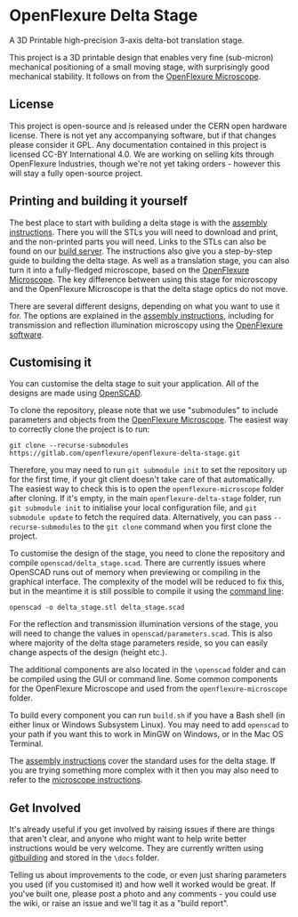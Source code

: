 # OpenFlexure Delta Stage
A 3D Printable high-precision 3-axis delta-bot translation stage.

This project is a 3D printable design that enables very fine (sub-micron) mechanical positioning of a small moving stage, with surprisingly good mechanical stability.  It follows on from the [OpenFlexure Microscope](https://openflexure.org/projects/microscope/).

## License
This project is open-source and is released under the CERN open hardware license.  There is not yet any accompanying software, but if that changes please consider it GPL.  Any documentation contained in this project is licensed CC-BY International 4.0.  We are working on selling kits through OpenFlexure Industries, though we're not yet taking orders - however this will stay a fully open-source project.

## Printing and building it yourself

The best place to start with building a delta stage is with the [assembly instructions](https://openflexure.gitlab.io/openflexure-delta-stage/). There you will the STLs you will need to download and print, and the non-printed parts you will need. Links to the STLs can also be found on our [build server](https://build.openflexure.org/openflexure-delta-stage/). The instructions also give you a step-by-step guide to building the delta stage. As well as a translation stage, you can also turn it into a fully-fledged microscope, based on the [OpenFlexure Microscope](https://openflexure.org/projects/microscope/). The key difference between using this stage for microscopy and the OpenFlexure Microscope is that the delta stage optics do not move.

There are several different designs, depending on what you want to use it for. The options are explained in the [assembly instructions](https://openflexure.gitlab.io/openflexure-delta-stage/), including for transmission and reflection illumination microscopy using the [OpenFlexure software](https://openflexure.org/downloads/).

## Customising it

You can customise the delta stage to suit your application.  All of the designs are made using [OpenSCAD](https://www.openscad.org/).  

To clone the repository, please note that we use "submodules" to include parameters and objects from the [OpenFlexure Microscope](https://openflexure.org/projects/microscope/). The easiest way to correctly clone the project is to run:
```
git clone --recurse-submodules https://gitlab.com/openflexure/openflexure-delta-stage.git
```
Therefore, you may need to run ``git submodule init`` to set the repository up for the first time, if your git client doesn't take care of that automatically. The easiest way to check this is to open the `openflexure-microscope` folder after cloning. If it's empty, in the main `openflexure-delta-stage` folder, run ``git submodule init`` to initialise your local configuration file, and ``git submodule update`` to fetch the required data. Alternatively, you can pass ``--recurse-submodules`` to the ``git clone`` command when you first clone the project.

To customise the design of the stage, you need to clone the repository and compile ``openscad/delta_stage.scad``. There are currently issues where OpenSCAD runs out of memory when previewing or compiling in the graphical interface. The complexity of the model will be reduced to fix this, but in the meantime it is still possible to compile it using the [command line](https://en.wikibooks.org/wiki/OpenSCAD_User_Manual/Using_OpenSCAD_in_a_command_line_environment#Command_line_usage):
```
openscad -o delta_stage.stl delta_stage.scad
```
For the reflection and transmission illumination versions of the stage, you will need to change the values in ``openscad/parameters.scad``.  This is also where majority of the delta stage parameters reside, so you can easily change aspects of the design (height etc.).

The additional components are also located in the ``\openscad`` folder and can be compiled using the GUI or command line.  Some common components for the OpenFlexure Microscope and used from the `openflexure-microscope` folder.

To build every component you can run ``build.sh`` if you have a Bash shell (in either linux or Windows Subsystem Linux).  You may need to add ``openscad`` to your path if you want this to work in MinGW on Windows, or in the Mac OS Terminal.

The [assembly instructions](https://openflexure.gitlab.io/openflexure-delta-stage/) cover the standard uses for the delta stage.  If you are trying something more complex with it then you may also need to refer to the [microscope instructions](https://openflexure.org/projects/microscope/build/).  

## Get Involved

It's already useful if you get involved by raising issues if there are things that aren't clear, and anyone who might want to help write better instructions would be very welcome. They are currently written using [gitbuilding](https://gitbuilding.io/) and stored in the `\docs` folder.  

Telling us about improvements to the code, or even just sharing parameters you used (if you customised it) and how well it worked would be great.  If you've built one, please post a photo and any comments - you could use the wiki, or raise an issue and we'll tag it as a "build report".
